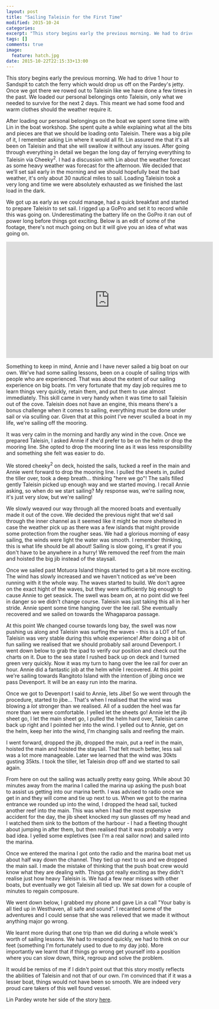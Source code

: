```yaml
---
layout: post
title: "Sailing Taleisin for the First Time"
modified: 2015-10-24
categories: 
excerpt: "This story begins early the previous morning. We had to drive 1 hour to Sandspit to catch the ferry which would drop us off on the Pardey's jetty. Once we got there we rowed out to Taleisin like we have done a few times in the past. We loaded our personal belongings onto Taleisin, only what we needed to survive for the next 2 days. This meant we had some food and warm clothes should the weather require it." 
tags: []
comments: true
image: 
  feature: hatch.jpg
date: 2015-10-22T22:15:33+13:00
---
```


This story begins early the previous morning. We had to drive 1 hour to Sandspit to catch the ferry which would drop us off on the Pardey's jetty. Once we got there we rowed out to Taleisin like we have done a few times in the past. We loaded our personal belongings onto Taleisin, only what we needed to survive for the next 2 days. This meant we had some food and warm clothes should the weather require it.

After loading our personal belongings on the boat we spent some time with Lin in the boat workshop. She spent quite a while explaining what all the bits and pieces are that we should be loading onto Taleisin. There was a big pile of it, I remember asking Lin where it would all fit. Lin assured me that it's all been on Taleisin and that she will swallow it without any issues. After going through everything in detail we began the long day of ferrying everything to Taleisin via Cheeky<sup>2</sup>. I had a discussion with Lin about the weather forecast as some heavy weather was forecast for the afternoon. We decided that we'll set sail early in the morning and we should hopefully beat the bad weather, it's only about 30 nautical miles to sail. Loading Taleisin took a very long and time we were absolutely exhausted as we finished the last load in the dark.

We got up as early as we could manage, had a quick breakfast and started to prepare Taleisin to set sail. I rigged up a GoPro and set it to record while this was going on. Underestimating the battery life on the GoPro it ran out of power long before things got exciting. Below is an edit of some of the footage, there's not much going on but it will give you an idea of what was going on.

<iframe width="560" height="315" src="https://www.youtube.com/embed/yCuMyVlxJ3A" frameborder="0" allowfullscreen></iframe><br/>

Something to keep in mind, Annie and I have never sailed a big boat on our own. We've had some sailing lessons, been on a couple of sailing trips with people who are experienced. That was about the extent of our sailing experience on big boats. I'm very fortunate that my day job requires me to learn things very quickly, retain them, and put them to use almost immediately. This skill came in very handy when it was time to sail Taleisin out of the cove. Taleisin does not have an engine, this means there's a bonus challenge when it comes to sailing, everything must be done under sail or via sculling oar. Given that at this point I've never sculled a boat in my life, we're sailing off the mooring.

It was very calm in the morning and hardly any wind in the cove. Once we prepared Taleisin, I asked Annie if she'd prefer to be on the helm or drop the mooring line. She opted to drop the mooring line as it was less responsibility and something she felt was easier to do. 

We stored cheeky<sup>2</sup> on deck, hoisted the sails, tucked a reef in the main and Annie went forward to drop the mooring line. I pulled the sheets in, pulled the tiller over, took a deep breath... thinking "here we go"! The sails filled gently Taleisin picked up enough way and we started moving. I recall Annie asking, so when do we start sailing? My response was, we're sailing now, it's just very slow, but we're sailing!

We slowly weaved our way through all the moored boats and eventually made it out of the cove. We decided the previous night that we'd sail through the inner channel as it seemed like it might be more sheltered in case the weather pick up as there was a few islands that might provide some protection from the rougher seas. We had a glorious morning of easy sailing, the winds were light the water was smooth. I remember thinking, this is what life should be all about! Sailing is slow going, it's great if you don't have to be anywhere in a hurry! We removed the reef from the main and hoisted the big jib instead of the staysail.

Once we sailed past Motuora Island things started to get a bit more exciting. The wind has slowly increased and we haven't noticed as we've been running with it the whole way. The waves started to build. We don't agree on the exact hight of the waves, but they were sufficiently big enough to cause Annie to get seasick. The swell was beam on, at no point did we feel in danger so we didn't change course. Taleisin was just taking this all in her stride. Annie spent some time hanging over the lee rail. She eventually recovered and we sailed on towards the Whagaparoa passage.

At this point We changed course towards long bay, the swell was now pushing us along and Taleisin was surfing the waves - this is a LOT of fun. Taleisin was very stable during this whole experience! After doing a bit of fun sailing we realised that we should probably sail around Devenport. I went down below to grab the ipad to verify our position and check out the charts on it. Due to the sea state I rushed back up on deck and I turned green very quickly. Now it was my turn to hang over the lee rail for over an hour. Annie did a fantastic job at the helm while I recovered. At this point we're sailing towards Rangitoto Island with the intention of jibing once we pass Devenport. It will be an easy run into the marina.

Once we got to Devenport I said to Annie, lets Jibe! So we went through the procedure, started to jibe... That's when I realised that the wind was blowing a *lot* stronger than we realised. All of a sudden the heel was far more than we were comfortable. I yelled let the sheets go! Annie let the jib sheet go, I let the main sheet go, I pulled the helm hard over, Taleisin came back up right and I pointed her into the wind. I yelled out to Annie, get on the helm, keep her into the wind, I'm changing sails and reefing the main.

I went forward, dropped the jib, dropped the main, put a reef in the main, hoisted the main and hoisted the staysail. That felt much better, less sail was a lot more manageable. Later we learned that the wind was 30kts gusting 35kts. I took the tiller, let Taleisin drop off and we started to sail again.

From here on out the sailing was actually pretty easy going. While about 30 minutes away from the marina I called the marina up asking the push boat to assist us getting into our marina berth. I was advised to radio once we get in and they will come and tie up next to us. When we got to the marina entrance we rounded up into the wind, I dropped the head sail, tucked another reef into the main. This was when I had the most expensive accident for the day, the jib sheet knocked my sun glasses off my head and I watched them sink to the bottom of the harbour - I had a fleeting thought about jumping in after them, but then realised that it was probably a very bad idea. I yelled some expletives (see I'm a real sailor now) and sailed into the marina.

Once we entered the marina I got onto the radio and the marina boat met us about half way down the channel. They tied up next to us and we dropped the main sail. I made the mistake of thinking that the push boat crew would know what they are dealing with. Things got really exciting as they didn't realise just how heavy Taleisin is. We had a few near misses with other boats, but eventually we got Taleisin all tied up. We sat down for a couple of minutes to regain composure.

We went down below, I grabbed my phone and gave Lin a call "Your baby is all tied up in Westhaven, all safe and sound". I recanted some of the adventures and I could sense that she was relieved that we made it without anything major go wrong.

We learnt more during that one trip than we did during a whole week's worth of sailing lessons. We had to respond quickly, we had to think on our feet (something I'm fortunately used to due to my day job). More importantly we learnt that if things go wrong get yourself into a position where you can slow down, think, regroup and solve the problem.

It would be remiss of me if I didn't point out that this story mostly reflects the abilities of Taleisin and not that of our own. I'm convinced that if it was a lesser boat, things would not have been so smooth. We are indeed very proud care takers of this well found vessel.

Lin Pardey wrote her side of the story [here](http://www.landlpardey.com/june-2015-newsletter.html).